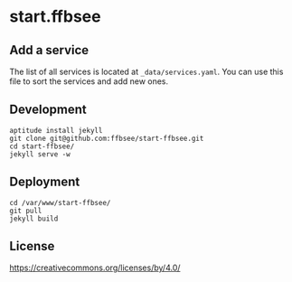 start.ffbsee
==========

Add a service
-------------

The list of all services is located at `_data/services.yaml`. You can use this file to sort the services and add new ones.

Development
-----------

	aptitude install jekyll
	git clone git@github.com:ffbsee/start-ffbsee.git
	cd start-ffbsee/
	jekyll serve -w

Deployment
----------

	cd /var/www/start-ffbsee/
	git pull
	jekyll build

License
-------

https://creativecommons.org/licenses/by/4.0/

